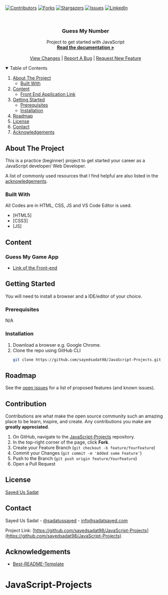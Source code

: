 
[![Contributors][contributors-shield]][contributors-url]
[![Forks][forks-shield]][forks-url]
[![Stargazers][stars-shield]][stars-url]
[![Issues][issues-shield]][issues-url]
[![LinkedIn][linkedin-shield]][linkedin-url]



<!-- PROJECT INFORMATION -->
<br />
<p align="center">
  <h3 align="center">Guess My Number</h3>

  <p align="center">
    Project to get started with JavaScript
    <br />
    <a href="https://github.com/sayedsadat98/JavaScript-Projects/blob/main/README.md"><strong>Read the documentation »</strong></a>
    <br />
    <br />
    <a href="https://github.com/sayedsadat98/JavaScript-Projects/pulls">View Changes</a>
    |
    <a href="https://github.com/sayedsadat98/JavaScript-Projects/issues">Report A Bug</a>
    |
    <a href="https://github.com/sayedsadat98/JavaScript-Projects/issues">Request New Feature</a>
  </p>
</p>



<!-- TABLE OF CONTENTS -->
<details open="open">
  <summary>Table of Contents</summary>
  <ol>
    <li>
      <a href="#about-the-project">About The Project</a>
      <ul>
        <li><a href="#built-with">Built With</a></li>
      </ul>
    </li>
    <li>
      <a href="#content">Content</a>
      <ul>
        <li><a href="#data-structures">Front End Application Link</a></li>
      </ul>
    </li>
    <li>
      <a href="#getting-started">Getting Started</a>
      <ul>
        <li><a href="#prerequisites">Prerequisites</a></li>
        <li><a href="#installation">Installation</a></li>
      </ul>
    </li>
    <li><a href="#roadmap">Roadmap</a></li>
    <li><a href="#license">License</a></li>
    <li><a href="#contact">Contact</a></li>
    <li><a href="#acknowledgements">Acknowledgements</a></li>
  </ol>
</details>



<!-- ABOUT THE REPOSITORY -->
## About The Project

This is a practice (beginner) project to get started your career as a JavaScript developer/ Web Developer.

A list of commonly used resources that I find helpful are also listed in the [acknowledgements](#acknowledgements).

### Built With

All Codes are in HTML, CSS, JS and VS Code Editor is used. 
* [HTML5]
* [CSS3]
* [JS]



<!-- CONTENT -->
## Content

### Guess My Game App
* [Link of the Front-end](https://sayedsadat98.github.io/JavaScript-Projects/)




<!-- GETTING STARTED -->
## Getting Started

You will need to install a browser and a IDE/editor of your choice. 

### Prerequisites

N/A

### Installation

1. Download a browser e.g. Google Chrome.
2. Clone the repo using GitHub CLI
   ```sh
   git clone https://github.com/sayedsadat98/JavaScript-Projects.git
   ```

<!-- ROADMAP -->
## Roadmap

See the [open issues](https://github.com/sayedsadat98/JavaScript-Projects/issues) for a list of proposed features (and known issues).

<!-- CONTRIBUTING -->
## Contribution

Contributions are what make the open source community such an amazing place to be learn, inspire, and create. Any contributions you make are **greatly appreciated**.

1. On GitHub, navigate to the [JavaScript-Projects](https://github.com/sayedsadat98/JavaScript-Projects) repository.
2. In the top-right corner of the page, click **Fork**.
3. Create your Feature Branch (`git checkout -b feature/YourFeature`)
4. Commit your Changes (`git commit -m 'Added some Feature'`)
5. Push to the Branch (`git push origin feature/YourFeature`)
6. Open a Pull Request


<!-- LICENSE -->
## License

[Sayed Us Sadat](https://sadatsayed.com)



<!-- CONTACT -->
## Contact

Sayed Us Sadat - [@sadatussayed](https://twitter.com/sadatussayed) - info@sadatsayed.com

Project Link: [https://github.com/sayedsadat98/JavaScript-Projects](https://github.com/sayedsadat98/JavaScript-Projects)



<!-- ACKNOWLEDGEMENTS -->
## Acknowledgements
* [Best-README-Template](https://github.com/othneildrew/Best-README-Template)

<!-- MARKDOWN LINKS & IMAGES -->
<!-- https://www.markdownguide.org/basic-syntax/#reference-style-links -->
[contributors-shield]: https://img.shields.io/github/contributors/sayedsadat98/JavaScript-Projects.svg?style=for-the-badge
[contributors-url]: https://github.com/sayedsadat98/JavaScript-Projects/graphs/contributors
[forks-shield]: https://img.shields.io/github/forks/sayedsadat98/JavaScript-Projects.svg?style=for-the-badge
[forks-url]: https://github.com/sayedsadat98/JavaScript-Projects/network/members
[stars-shield]: https://img.shields.io/github/stars/sayedsadat98/JavaScript-Projects.svg?style=for-the-badge
[stars-url]: https://github.com/sayedsadat98/JavaScript-Projects/stargazers
[issues-shield]: https://img.shields.io/github/issues/sayedsadat98/JavaScript-Projects.svg?style=for-the-badge
[issues-url]: https://github.com/sayedsadat98/JavaScript-Projects/issues
[linkedin-shield]: https://img.shields.io/badge/-LinkedIn-black.svg?style=for-the-badge&logo=linkedin&colorB=555
[linkedin-url]: https://www.linkedin.com/in/sayedsadat/
[product-screenshot]: images/screenshot.png
# JavaScript-Projects
